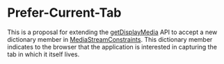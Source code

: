 # Prefer-Current-Tab
This is a proposal for extending the [getDisplayMedia](https://www.w3.org/TR/screen-capture/) API to accept a new dictionary member in [MediaStreamConstraints](https://www.w3.org/TR/mediacapture-streams/#dom-mediastreamconstraints). This dictionary member indicates to the browser that the application is interested in capturing the tab in which it itself lives.
